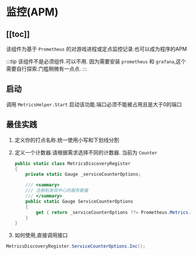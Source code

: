 # 监控(APM)

[[toc]]
---

该组件为基于 `Prometheus` 的对游戏进程或定点监控记录.也可以成为程序的APM

:::tip
该组件不是必须组件.可以不用.
因为需要安装 `prometheus` 和 `grafana`,这个需要自行探索.门槛稍微有一点点.
:::

## 启动

调用 `MetricsHelper.Start` 启动该功能.端口必须不能被占用且是大于0的端口

## 最佳实践

1. 定义你的打点名称.统一使用小写和下划线分割
2. 定义一个计数器.请根据需求选择不同的计数器. 当前为 `Counter`

    ```csharp
    public static class MetricsDiscoveryRegister
    {
        private static Gauge _serviceCounterOptions;
    
        /// <summary>
        /// 注册到发现中心的服务数量
        /// </summary>
        public static Gauge ServiceCounterOptions
        {
            get { return _serviceCounterOptions ??= Prometheus.Metrics.CreateGauge("service_count", "注册到发现中心的服务数量"); }
        }
    }
    ```

3. 如何使用,直接调用接口

```csharp
MetricsDiscoveryRegister.ServiceCounterOptions.Inc();
```
